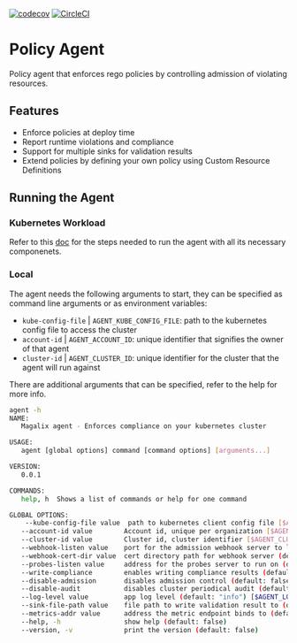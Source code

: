 [![codecov](https://codecov.io/gh/weaveworks/policy-agent/branch/dev/graph/badge.svg?token=5HALYBWEIQ)](https://codecov.io/gh/weaveworks/policy-agent) [![CircleCI](https://circleci.com/gh/weaveworks/policy-agent.svg?style=shield&circle-token=1d1e7616349e46a7338b44d58c950b0eff08efa7)](https://app.circleci.com/pipelines/github/weaveworks/policy-agent?branch=dev)


# Policy Agent

Policy agent that enforces rego policies by controlling admission of violating resources.

## Features

- Enforce policies at deploy time
- Report runtime violations and compliance
- Support for multiple sinks for validation results
- Extend policies by defining your own policy using Custom Resource Definitions

## Running the Agent

### Kubernetes Workload

Refer to this [doc](docs/running_agent.md) for the steps needed to run the agent with all its necessary componenets.

### Local

The agent needs the following arguments to start, they can be specified as command line arguments or as environment variables:

- `kube-config-file` | `AGENT_KUBE_CONFIG_FILE`: path to the kubernetes config file to access the cluster
- `account-id` | `AGENT_ACCOUNT_ID`: unique identifier that signifies the owner of that agent
- `cluster-id` | `AGENT_CLUSTER_ID`: unique identifier for the cluster that the agent will run against

There are additional arguments that can be specified, refer to the help for more info.

```bash
agent -h
NAME:
   Magalix agent - Enforces compliance on your kubernetes cluster

USAGE:
   agent [global options] command [command options] [arguments...]

VERSION:
   0.0.1

COMMANDS:
   help, h  Shows a list of commands or help for one command

GLOBAL OPTIONS:
    --kube-config-file value  path to kubernetes client config file [$AGENT_KUBE_CONFIG_FILE]
   --account-id value        Account id, unique per organization [$AGENT_ACCOUNT_ID]
   --cluster-id value        Cluster id, cluster identifier [$AGENT_CLUSTER_ID]
   --webhook-listen value    port for the admission webhook server to listen on (default: 8443) [$AGENT_WEBHOOK_LISTEN]
   --webhook-cert-dir value  cert directory path for webhook server (default: "/certs") [$AGENT_WEBHOOK_CERT_DIR]
   --probes-listen value     address for the probes server to run on (default: ":9000") [$AGENT_PROBES_LISTEN]
   --write-compliance        enables writing compliance results (default: false) [$AGENT_WRITE_COMPLIANCE]
   --disable-admission       disables admission control (default: false) [$AGENT_DISABLE_ADMISSION]
   --disable-audit           disables cluster periodical audit (default: false) [$AGENT_DISABLE_AUDIT]
   --log-level value         app log level (default: "info") [$AGENT_LOG_LEVEL]
   --sink-file-path value    file path to write validation result to (default: "/tmp/results.json") [$AGENT_SINK_FILE_PATH]
   --metrics-addr value      address the metric endpoint binds to (default: ":8080") [$AGENT_METRICS_ADDR]
   --help, -h                show help (default: false)
   --version, -v             print the version (default: false)
```
